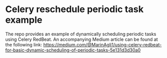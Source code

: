 # Celery reschedule periodic task example
The repo provides an example of dynamically scheduling
periodic tasks using Celery RedBeat.
An accompanying Medium article can be found at the 
following link:
https://medium.com/@MarinAgli1/using-celery-redbeat-for-basic-dynamic-scheduling-of-periodic-tasks-5e131d3d30a0